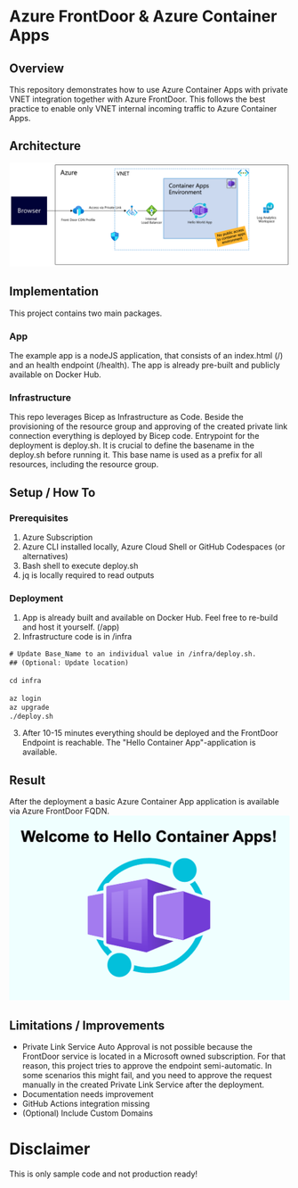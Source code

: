 # Azure FrontDoor & Azure Container Apps

## Overview
This repository demonstrates how to use Azure Container Apps with private VNET integration together with Azure FrontDoor. This follows the best practice to enable only VNET internal incoming traffic to Azure Container Apps.

## Architecture
![Architecture](./assets/architecture.png "Azure Architecture")

## Implementation
This project contains two main packages.

### App
The example app is a nodeJS application, that consists of an index.html (/) and an health endpoint (/health). The app is already pre-built and publicly available on Docker Hub.

### Infrastructure
This repo leverages Bicep as Infrastructure as Code. Beside the provisioning of the resource group and approving of the created private link connection everything is deployed by Bicep code.
Entrypoint for the deployment is deploy.sh. It is crucial to define the basename in the deploy.sh before running it. This base name is used as a prefix for all resources, including the resource group.

## Setup / How To
### Prerequisites
1. Azure Subscription
2. Azure CLI installed locally, Azure Cloud Shell or GitHub Codespaces (or alternatives)
3. Bash shell to execute deploy.sh
4. jq is locally required to read outputs

### Deployment
1. App is already built and available on Docker Hub. Feel free to re-build and host it yourself. (/app)
2. Infrastructure code is in /infra

```
# Update Base_Name to an individual value in /infra/deploy.sh. 
## (Optional: Update location)

cd infra

az login
az upgrade 
./deploy.sh
```
3. After 10-15 minutes everything should be deployed and the FrontDoor Endpoint is reachable. The "Hello Container App"-application is available.


## Result
After the deployment a basic Azure Container App application is available via Azure FrontDoor FQDN.
![Website in Browser](./assets/result.png "Hello Container Apps")

## Limitations / Improvements
- Private Link Service Auto Approval is not possible because the FrontDoor service is located in a Microsoft owned subscription. For that reason, this project tries to approve the endpoint semi-automatic. In some scenarios this might fail, and you need to approve the request manually in the created Private Link Service after the deployment.
- Documentation needs improvement
- GitHub Actions integration missing
- (Optional) Include Custom Domains

# Disclaimer
This is only sample code and not production ready!